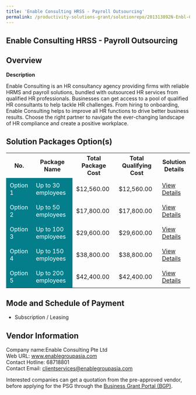 ```yaml
---
title: 'Enable Consulting HRSS - Payroll Outsourcing'
permalink: /productivity-solutions-grant/solutionrepo/201313892N-Enbl-Consultng-HRSS--Pyroll-Outsourcng-G
---
```


## Enable Consulting HRSS - Payroll Outsourcing

## Overview

**Description**

Enable Consulting is an HR consultancy agency providing firms with reliable HRMS and payroll solutions, bundled with outsourced HR services from qualified HR professionals. Businesses can get access to a pool of qualified HR consultants to help tackle HR challenges. From hiring to onboarding, Enable Consulting helps to improve all HR functions to drive better business results. Choose the right partner to navigate the ever-changing landscape of HR compliance and create a positive workplace.

## Solution Packages Option(s)

<table>
<tr>
<th><b>No.</b></th>
<th><b>Package Name</b></th>
<th><b>Total Package Cost</b></th>
<th><b>Total Qualifying Cost</b></th>
<th><b>Solution Details</b></th>
</tr>
<tr>
<td style='padding: 10px; background-color: #037E8A; color: #FFFFFF;'>Option 1</td>
<td style='padding: 10px; background-color: #037E8A; color: #FFFFFF;'>Up to 30 employees</td>
<td style='padding: 10px;'>$12,560.00</td>
<td style='padding: 10px;'>$12,560.00</td>
<td style='padding: 10px;'><a href='/images/psg/Enable_Consulting_HRSS_Payroll_Outsourcing_Desensitised_Annex3_Part1.pdf' target='_blank'>View Details</a></td>
</tr>
<tr>
<td style='padding: 10px; background-color: #037E8A; color: #FFFFFF;'>Option 2</td>
<td style='padding: 10px; background-color: #037E8A; color: #FFFFFF;'>Up to 50 employees</td>
<td style='padding: 10px;'>$17,800.00</td>
<td style='padding: 10px;'>$17,800.00</td>
<td style='padding: 10px;'><a href='/images/psg/Enable_Consulting_HRSS_Payroll_Outsourcing_Desensitised_Annex3_Part2.pdf' target='_blank'>View Details</a></td>
</tr>
<tr>
<td style='padding: 10px; background-color: #037E8A; color: #FFFFFF;'>Option 3</td>
<td style='padding: 10px; background-color: #037E8A; color: #FFFFFF;'>Up to 100 employees</td>
<td style='padding: 10px;'>$29,600.00</td>
<td style='padding: 10px;'>$29,600.00</td>
<td style='padding: 10px;'><a href='/images/psg/Enable_Consulting_HRSS_Payroll_Outsourcing_Desensitised_Annex3_Part3.pdf' target='_blank'>View Details</a></td>
</tr>
<tr>
<td style='padding: 10px; background-color: #037E8A; color: #FFFFFF;'>Option 4</td>
<td style='padding: 10px; background-color: #037E8A; color: #FFFFFF;'>Up to 150 employees</td>
<td style='padding: 10px;'>$38,800.00</td>
<td style='padding: 10px;'>$38,800.00</td>
<td style='padding: 10px;'><a href='/images/psg/Enable_Consulting_HRSS_Payroll_Outsourcing_Desensitised_Annex3_Part4.pdf' target='_blank'>View Details</a></td>
</tr>
<tr>
<td style='padding: 10px; background-color: #037E8A; color: #FFFFFF;'>Option 5</td>
<td style='padding: 10px; background-color: #037E8A; color: #FFFFFF;'>Up to 200 employees</td>
<td style='padding: 10px;'>$42,400.00</td>
<td style='padding: 10px;'>$42,400.00</td>
<td style='padding: 10px;'><a href='/images/psg/Enable_Consulting_HRSS_Payroll_Outsourcing_Desensitised_Annex3_Part5.pdf' target='_blank'>View Details</a></td>
</tr>
</table>

## Mode and Schedule of Payment

 - Subscription / Leasing

## Vendor Information

 Company name:Enable Consulting Pte Ltd<br>Web URL: www.enablegroupasia.com <br>Contact Hotline: 68718801 <br>Contact Email: clientservices@enablegroupasia.com 

Interested companies can get a quotation from the pre-approved vendor, before applying for the PSG through the <a href='https://www.businessgrants.gov.sg/' target='_blank' rel='noopener'>Business Grant Portal (BGP)</a>.

<script src="/jquery/resize-tables.js"></script>
